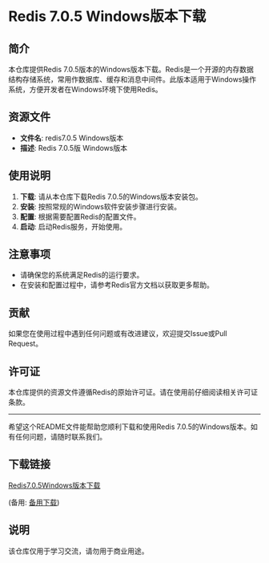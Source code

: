 # Redis 7.0.5 Windows版本下载

## 简介

本仓库提供Redis 7.0.5版本的Windows版本下载。Redis是一个开源的内存数据结构存储系统，常用作数据库、缓存和消息中间件。此版本适用于Windows操作系统，方便开发者在Windows环境下使用Redis。

## 资源文件

- **文件名**: redis7.0.5 Windows版本
- **描述**: Redis 7.0.5版 Windows版本

## 使用说明

1. **下载**: 请从本仓库下载Redis 7.0.5的Windows版本安装包。
2. **安装**: 按照常规的Windows软件安装步骤进行安装。
3. **配置**: 根据需要配置Redis的配置文件。
4. **启动**: 启动Redis服务，开始使用。

## 注意事项

- 请确保您的系统满足Redis的运行要求。
- 在安装和配置过程中，请参考Redis官方文档以获取更多帮助。

## 贡献

如果您在使用过程中遇到任何问题或有改进建议，欢迎提交Issue或Pull Request。

## 许可证

本仓库提供的资源文件遵循Redis的原始许可证。请在使用前仔细阅读相关许可证条款。

---

希望这个README文件能帮助您顺利下载和使用Redis 7.0.5的Windows版本。如有任何问题，请随时联系我们。

## 下载链接
[Redis7.0.5Windows版本下载](https://pan.quark.cn/s/9242f0616719) 

(备用: [备用下载](https://pan.baidu.com/s/1uBoNs2or_XvtVPKVykJcFA?pwd=1234))

## 说明

该仓库仅用于学习交流，请勿用于商业用途。
